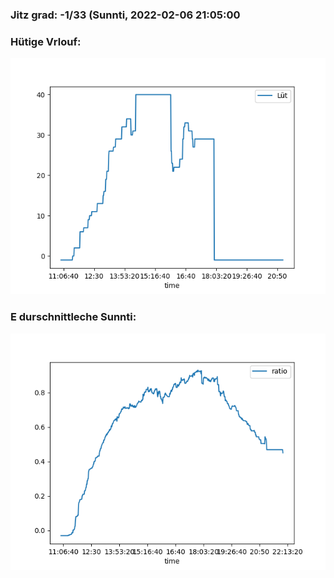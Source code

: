 ### Jitz grad: -1/33 (Sunnti, 2022-02-06 21:05:00

### Hütige Vrlouf:
![Graph](Today.png)

### E durschnittleche Sunnti:
![Graph](Sunnti.png)